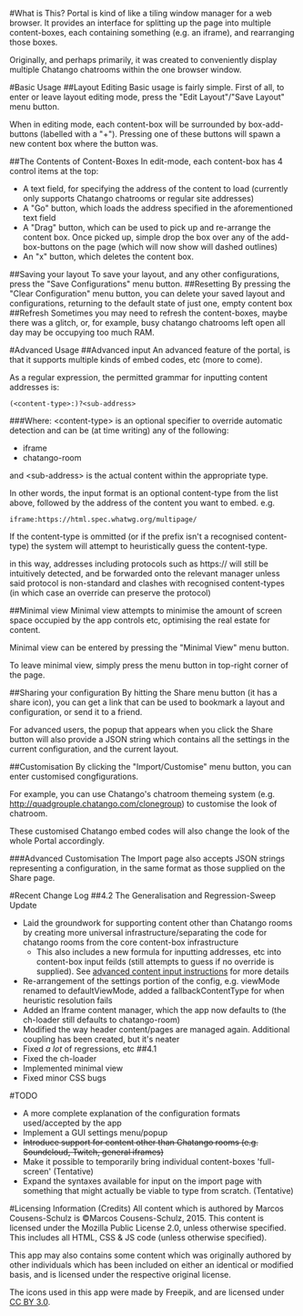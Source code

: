 #What is This?
Portal is kind of like a tiling window manager for a web browser. It provides an interface for splitting up the page into multiple content-boxes, each containing something (e.g. an iframe), and rearranging those boxes.

Originally, and perhaps primarily, it was created to conveniently display multiple Chatango chatrooms within the one browser window.

#Basic Usage
##Layout Editing
Basic usage is fairly simple. First of all, to enter or leave layout editing mode, press the "Edit Layout"/"Save Layout" menu button.

When in editing mode, each content-box will be surrounded by box-add-buttons (labelled with a "+"). Pressing one of these buttons will spawn a new content box where the button was.

##The Contents of Content-Boxes
In edit-mode, each content-box has 4 control items at the top:
- A text field, for specifying the address of the content to load (currently only supports Chatango chatrooms or regular site addresses)
- A "Go" button, which loads the address specified in the aforementioned text field
- A "Drag" button, which can be used to pick up and re-arrange the content box. Once picked up, simple drop the box over any of the add-box-buttons on the page (which will now show will dashed outlines)
- An "x" button, which deletes the content box.

##Saving your layout
To save your layout, and any other configurations, press the "Save Configurations" menu button.
##Resetting
By pressing the "Clear Configuration" menu button, you can delete your saved layout and configurations, returning to the default state of just one, empty content box
##Refresh
Sometimes you may need to refresh the content-boxes, maybe there was a glitch, or, for example, busy chatango chatrooms left open all day may be occupying too much RAM.

#Advanced Usage
##Advanced input
An advanced feature of the portal, is that it supports multiple kinds of embed codes, etc (more to come).

As a regular expression, the permitted grammar for inputting content addresses is:
```
(<content-type>:)?<sub-address>
```

###Where:
\<content-type> is an optional specifier to override automatic detection and can be (at time writing) any of the following:
- iframe
- chatango-room

and \<sub-address> is the actual content within the appropriate type.

In other words, the input format is an optional content-type from the list above, followed by the address of the content you want to embed. e.g.
```
iframe:https://html.spec.whatwg.org/multipage/
```


If the content-type is ommitted (or if the prefix isn't a recognised content-type) the system will attempt to heuristically guess the content-type.

in this way, addresses including protocols such as https:// will still be intuitively detected, and be forwarded onto the relevant manager unless said protocol is non-standard and clashes with recognised content-types (in which case an override can preserve the protocol)

##Minimal view
Minimal view attempts to minimise the amount of screen space occupied by the app controls etc, optimising the real estate for content.

Minimal view can be entered by pressing the "Minimal View" menu button.

To leave minimal view, simply press the menu button in top-right corner of the page.

##Sharing your configuration
By hitting the Share menu button (it has a share icon), you can get a link that can be used to bookmark a layout and configuration, or send it to a friend.

For advanced users, the popup that appears when you click the Share button will also provide a JSON string which contains all the settings in the current configuration, and the current layout.

##Customisation
By clicking the "Import/Customise" menu button, you can enter customised congfigurations.

For example, you can use Chatango's chatroom themeing system (e.g. http://quadgrouple.chatango.com/clonegroup) to customise the look of chatroom.

These customised Chatango embed codes will also change the look of the whole Portal accordingly.

###Advanced Customisation
The Import page also accepts JSON strings representing a configuration, in the same format as those supplied on the Share page.

#Recent Change Log
##4.2
The Generalisation and Regression-Sweep Update
- Laid the groundwork for supporting content other than Chatango rooms by creating more universal infrastructure/separating the code for chatango rooms from the core content-box infrastructure
  - This also includes a new formula for inputting addresses, etc into content-box input feilds (still attempts to guess if no override is supplied). See [advanced content input instructions](#advanced-input) for more details
- Re-arrangement of the settings portion of the config, e.g. viewMode renamed to defaultViewMode, added a fallbackContentType for when heuristic resolution fails
- Added an Iframe content manager, which the app now defaults to (the ch-loader still defaults to chatango-room)
- Modified the way header content/pages are managed again. Additional coupling has been created, but it's neater
- Fixed *a lot* of regressions, etc
##4.1
- Fixed the ch-loader
- Implemented minimal view
- Fixed minor CSS bugs

#TODO
- A more complete explanation of the configuration formats used/accepted by the app
- Implement a GUI settings menu/popup
- ~~Introduce support for content other than Chatango rooms (e.g. Soundcloud, Twitch, general iframes)~~
- Make it possible to temporarily bring individual content-boxes 'full-screen' (Tentative)
- Expand the syntaxes available for input on the import page with something that might actually be viable to type from scratch. (Tentative)

#Licensing Information (Credits)
All content which is authored by Marcos Cousens-Schulz is &copy;Marcos Cousens-Schulz, 2015. This content is licensed under the Mozilla Public License 2.0, unless otherwise specified. This includes all HTML, CSS & JS code (unless otherwise specified).

This app may also contains some content which was originally authored by other individuals which has been included on either an identical or modified basis, and is licensed under the respective original license.

The icons used in this app were made by Freepik, and are licensed under  <a href="http://creativecommons.org/licenses/by/3.0/" title="Creative Commons BY 3.0">CC BY 3.0</a>.